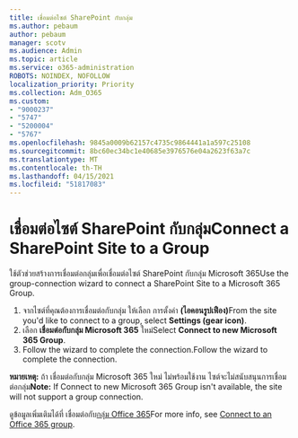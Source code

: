 ```yaml
---
title: เชื่อมต่อไซต์ SharePoint กับกลุ่ม
ms.author: pebaum
author: pebaum
manager: scotv
ms.audience: Admin
ms.topic: article
ms.service: o365-administration
ROBOTS: NOINDEX, NOFOLLOW
localization_priority: Priority
ms.collection: Adm_O365
ms.custom:
- "9000237"
- "5747"
- "5200004"
- "5767"
ms.openlocfilehash: 9845a0009b62157c4735c9864441a1a597c25108
ms.sourcegitcommit: 8bc60ec34bc1e40685e3976576e04a2623f63a7c
ms.translationtype: MT
ms.contentlocale: th-TH
ms.lasthandoff: 04/15/2021
ms.locfileid: "51817083"
---
```

# <a name="connect-a-sharepoint-site-to-a-group"></a><span data-ttu-id="673aa-102">เชื่อมต่อไซต์ SharePoint กับกลุ่ม</span><span class="sxs-lookup"><span data-stu-id="673aa-102">Connect a SharePoint Site to a Group</span></span>

<span data-ttu-id="673aa-103">ใช้ตัวช่วยสร้างการเชื่อมต่อกลุ่มเพื่อเชื่อมต่อไซต์ SharePoint กับกลุ่ม Microsoft 365</span><span class="sxs-lookup"><span data-stu-id="673aa-103">Use the group-connection wizard to connect a SharePoint Site to a Microsoft 365 Group.</span></span>

1. <span data-ttu-id="673aa-104">จากไซต์ที่คุณต้องการเชื่อมต่อกับกลุ่ม ให้เลือก การตั้งค่า **(ไอคอนรูปเฟือง)**</span><span class="sxs-lookup"><span data-stu-id="673aa-104">From the site you'd like to connect to a group, select  **Settings (gear icon)**.</span></span>
2. <span data-ttu-id="673aa-105">เลือก  **เชื่อมต่อกับกลุ่ม Microsoft 365** ใหม่</span><span class="sxs-lookup"><span data-stu-id="673aa-105">Select  **Connect to new Microsoft 365 Group**.</span></span>
3. <span data-ttu-id="673aa-106">Follow the wizard to complete the connection.</span><span class="sxs-lookup"><span data-stu-id="673aa-106">Follow the wizard to complete the connection.</span></span>

<span data-ttu-id="673aa-107">**หมายเหตุ:**  ถ้า เชื่อมต่อกับกลุ่ม Microsoft 365 ใหม่ ไม่พร้อมใช้งาน ไซต์จะไม่สนับสนุนการเชื่อมต่อกลุ่ม</span><span class="sxs-lookup"><span data-stu-id="673aa-107">**Note:**  If Connect to new Microsoft 365 Group isn't available, the site will not support a group connection.</span></span>

<span data-ttu-id="673aa-108">ดูข้อมูลเพิ่มเติมได้ที่ เชื่อมต่อกับ[กลุ่ม Office 365](https://docs.microsoft.com/sharepoint/dev/transform/modernize-connect-to-office365-group)</span><span class="sxs-lookup"><span data-stu-id="673aa-108">For more info, see  [Connect to an Office 365 group](https://docs.microsoft.com/sharepoint/dev/transform/modernize-connect-to-office365-group).</span></span>